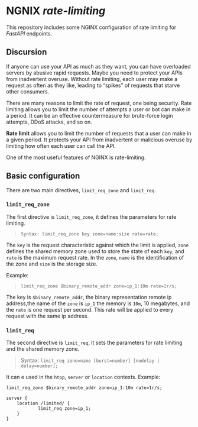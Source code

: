 # NGNIX _rate-limiting_

This repository includes some NGINX configuration of rate limiting for _FastAPI_ endpoints.

## Discursion

If anyone can use your API as much as they want, you can have overloaded servers by
abusive rapid requests. Maybe you need to protect your APIs from inadvertent overuse. Without
rate limiting, each user may make a request as often as they like,
leading to “spikes” of requests that starve other consumers.

There are many reasons to limit the rate of request, one being security. Rate limiting
allows you to limit the number of attempts a user or bot can make in a period.
It can be an effective countermeasure for brute-force login attempts,
DDoS attacks, and so on.

**Rate limit** allows you to limit the number of requests that a user can make in a
given period. It protects your API from inadvertent or malicious
overuse by limiting how often each user can call the API.

One of the most useful features of NGINX is rate-limiting.

## Basic configuration

There are two main directives, `limit_req_zone` and `limit_req`.

### `limit_req_zone`

The first directive is `limit_req_zone`, it defines the parameters for rate limiting.

> `Syntax: limit_req_zone key zone=name:size rate=rate;`

The `key` is the request characteristic against which the limit is applied,
`zone` defines the shared memory zone used to store the state of each `key`,
and `rate` is the maximum request rate. In the `zone`, `name` is the identification of the zone and `size` is the storage size.

Example:

> `limit_req_zone $binary_remote_addr zone=ip_1:10m rate=1r/s;`

The key is `$binary_remote_addr`, the binary representation remote ip address,the name of the `zone` is `ip_1` the memory is `10m`, 10 megabytes, and the `rate` is one request per second. This rate will be applied to every request with the same ip address.

### `limit_req`

The second directive is `limit_req`, it sets the parameters for rate limiting and the shared memory zone.

> Syntax: `limit_req zone=name [burst=number] [nodelay | delay=number];`

It can e used in the `htpp`, `server` or `location` contexts.
Example:

```
limit_req_zone $binary_remote_addr zone=ip_1:10m rate=1r/s;

server {
    location /limited/ {
            limit_req zone=ip_1;
    }
}
```

